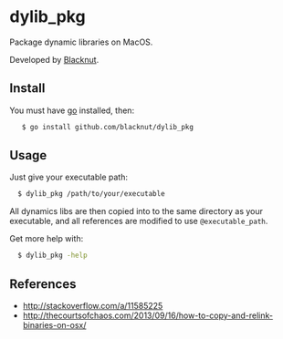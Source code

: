# dylib_pkg

Package dynamic libraries on MacOS.

Developed by [Blacknut](http://www.blacknut.com).

## Install

You must have [go](https://golang.org) installed, then:

```bash
   $ go install github.com/blacknut/dylib_pkg
```

## Usage

Just give your executable path:

```bash
  $ dylib_pkg /path/to/your/executable
```

All dynamics libs are then copied into to the same directory as your executable, and all references are modified to use `@executable_path`.

Get more help with:

```bash
  $ dylib_pkg -help
```

## References

- <http://stackoverflow.com/a/11585225>
- <http://thecourtsofchaos.com/2013/09/16/how-to-copy-and-relink-binaries-on-osx/>
